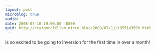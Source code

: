 ```yaml
---
layout: post
microblog: true
audio: 
date: 2008-07-10 19:00:00 -0500
guid: http://craigmcclellan.micro.blog/2008/07/11/t855143590.html
---
```

is so excited to be going to Inversion for the first time in over a month!
